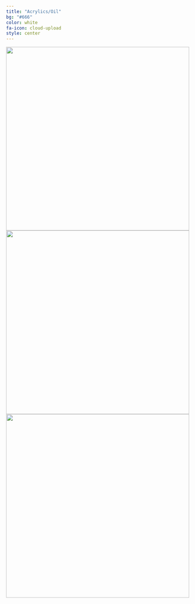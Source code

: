 ```yaml
---
title: "Acrylics/Oil"
bg: "#666"
color: white
fa-icon: cloud-upload
style: center
---
```

<a name="acrylics">

<form id="form1">
<div id="rotator">
<img alt="" src="http://www.aspsnippets.com/images/Blue/Logo.png" height="500" />
<img alt="" src="http://jqueryfaqs.com/images/Blue/Logo.png" height="500" />
<img alt="" src="http://www.aspforums.net/images/blue/Logo.png" height="500" />
</div>
</form>